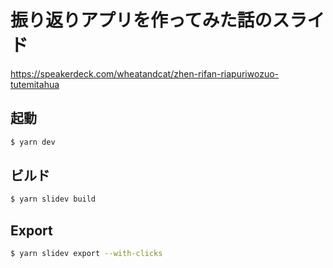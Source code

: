 # 振り返りアプリを作ってみた話のスライド


https://speakerdeck.com/wheatandcat/zhen-rifan-riapuriwozuo-tutemitahua

## 起動

```zsh
$ yarn dev
```

## ビルド

```zsh
$ yarn slidev build
```

## Export

```zsh
$ yarn slidev export --with-clicks
```